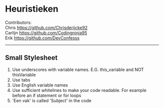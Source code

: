 # Heuristieken

Contributors: <br />
Chris https://github.com/Chrisderijcke92<br />
Carlijn https://github.com/Codingninja95<br />
Erik https://github.com/DevConfesss<br />

---

## Small Stylesheet
1. Use underscores with variable names. E.G. this_variable and NOT thisVariable
2. Use tabs
3. Use English variable names
4. Use sufficient whitelines to make your code readable. For example before an if statement or for loops
5. 'Een vak' is called 'Subject' in the code